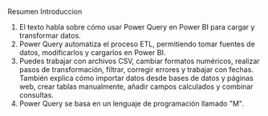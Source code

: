 Resumen Introduccion
1. El texto habla sobre cómo usar Power Query en Power BI para cargar y transformar datos. 
2. Power Query automatiza el proceso ETL, permitiendo tomar fuentes de datos, modificarlos y cargarlos en Power BI. 
3. Puedes trabajar con archivos CSV, cambiar formatos numéricos, realizar pasos de transformación, filtrar, corregir errores y trabajar con fechas. También explica cómo importar datos desde bases de datos y páginas web, crear tablas manualmente, añadir campos calculados y combinar consultas. 
4. Power Query se basa en un lenguaje de programación llamado "M".
